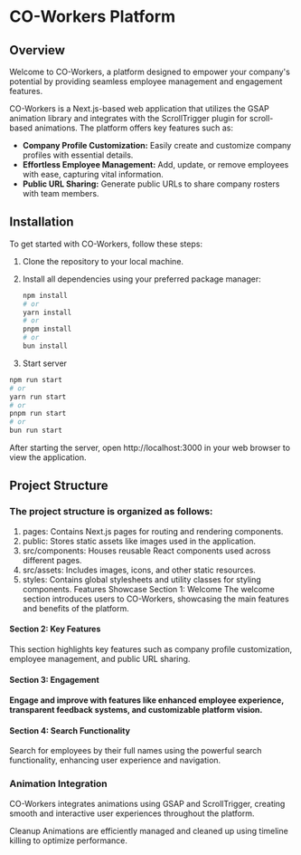 # CO-Workers Platform

## Overview

Welcome to CO-Workers, a platform designed to empower your company's potential by providing seamless employee management and engagement features.

CO-Workers is a Next.js-based web application that utilizes the GSAP animation library and integrates with the ScrollTrigger plugin for scroll-based animations. The platform offers key features such as:

- **Company Profile Customization:** Easily create and customize company profiles with essential details.
- **Effortless Employee Management:** Add, update, or remove employees with ease, capturing vital information.
- **Public URL Sharing:** Generate public URLs to share company rosters with team members.

## Installation

To get started with CO-Workers, follow these steps:

1. Clone the repository to your local machine.
2. Install all dependencies using your preferred package manager:

   ```bash
   npm install
   # or
   yarn install
   # or
   pnpm install
   # or
   bun install
   ```

3. Start server

```bash
npm run start
# or
yarn run start
# or
pnpm run start
# or
bun run start
```

After starting the server, open http://localhost:3000 in your web browser to view the application.

## Project Structure

### The project structure is organized as follows:

1. pages: Contains Next.js pages for routing and rendering components.
2. public: Stores static assets like images used in the application.
3. src/components: Houses reusable React components used across different pages.
4. src/assets: Includes images, icons, and other static resources.
5. styles: Contains global stylesheets and utility classes for styling components.
   Features Showcase
   Section 1: Welcome
   The welcome section introduces users to CO-Workers, showcasing the main features and benefits of the platform.

#### Section 2: Key Features

This section highlights key features such as company profile customization, employee management, and public URL sharing.

#### Section 3: Engagement

#### Engage and improve with features like enhanced employee experience, transparent feedback systems, and customizable platform vision.

#### Section 4: Search Functionality

Search for employees by their full names using the powerful search functionality, enhancing user experience and navigation.

### Animation Integration

CO-Workers integrates animations using GSAP and ScrollTrigger, creating smooth and interactive user experiences throughout the platform.

Cleanup
Animations are efficiently managed and cleaned up using timeline killing to optimize performance.
